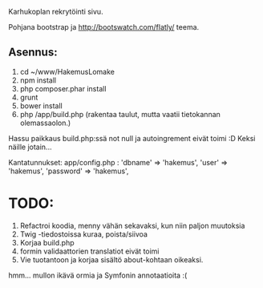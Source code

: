 Karhukoplan rekrytöinti sivu.

Pohjana bootstrap ja http://bootswatch.com/flatly/ teema.


Asennus:
-------------
1. cd ~/www/HakemusLomake
2. npm install
3. php composer.phar install
4. grunt
5. bower install
6. php /app/build.php (rakentaa taulut, mutta vaatii tietokannan olemassaolon.)

Hassu paikkaus build.php:ssä not null ja autoingrement eivät toimi :D Keksi näille jotain...


Kantatunnukset:
app/config.php :
    'dbname' => 'hakemus',
    'user' => 'hakemus',
    'password' => 'hakemus',

TODO:
=====
1. Refactroi koodia, menny vähän sekavaksi, kun niin paljon muutoksia
2. Twig -tiedostoissa kuraa, poista/siivoa
3. Korjaa build.php
4. formin validaattorien translatiot eivät toimi
5. Vie tuotantoon ja korjaa sisältö about-kohtaan oikeaksi.



hmm... mullon ikävä ormia ja Symfonin annotaatioita :(